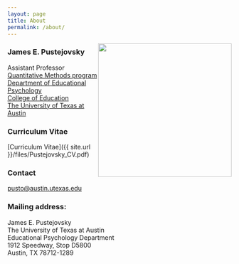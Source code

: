 ```yaml
---
layout: page
title: About
permalink: /about/
---
```


  
<img src="{{site.url}}/images/James_headshot.jpg" width="300" style="float:right; margin-bottom:-5px">

### James E. Pustejovsky

Assistant Professor  
[Quantitative Methods program](http://www.edb.utexas.edu/education/departments/edp/doctoral/qm/)  
[Department of Educational Psychology](http://www.edb.utexas.edu/education/departments/edp/)  
[College of Education](http://www.edb.utexas.edu/education/home/)  
[The University of Texas at Austin](http://www.utexas.edu/)

### Curriculum Vitae

[Curriculum Vitae]({{ site.url }}/files/Pustejovsky_CV.pdf)

### Contact

[pusto@austin.utexas.edu](mailto:pusto@austin.utexas.edu)

### Mailing address:

James E. Pustejovsky  
The University of Texas at Austin  
Educational Psychology Department  
1912 Speedway, Stop D5800  
Austin, TX 78712-1289
